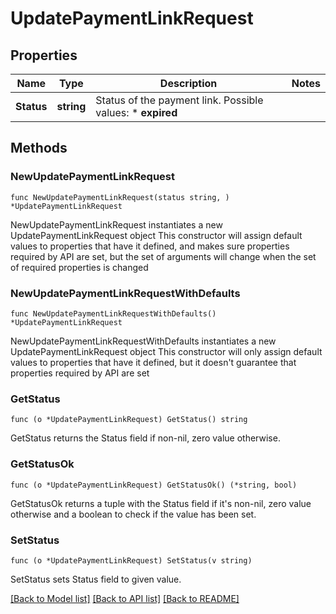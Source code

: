 # UpdatePaymentLinkRequest

## Properties

Name | Type | Description | Notes
------------ | ------------- | ------------- | -------------
**Status** | **string** | Status of the payment link. Possible values: * **expired** | 

## Methods

### NewUpdatePaymentLinkRequest

`func NewUpdatePaymentLinkRequest(status string, ) *UpdatePaymentLinkRequest`

NewUpdatePaymentLinkRequest instantiates a new UpdatePaymentLinkRequest object
This constructor will assign default values to properties that have it defined,
and makes sure properties required by API are set, but the set of arguments
will change when the set of required properties is changed

### NewUpdatePaymentLinkRequestWithDefaults

`func NewUpdatePaymentLinkRequestWithDefaults() *UpdatePaymentLinkRequest`

NewUpdatePaymentLinkRequestWithDefaults instantiates a new UpdatePaymentLinkRequest object
This constructor will only assign default values to properties that have it defined,
but it doesn't guarantee that properties required by API are set

### GetStatus

`func (o *UpdatePaymentLinkRequest) GetStatus() string`

GetStatus returns the Status field if non-nil, zero value otherwise.

### GetStatusOk

`func (o *UpdatePaymentLinkRequest) GetStatusOk() (*string, bool)`

GetStatusOk returns a tuple with the Status field if it's non-nil, zero value otherwise
and a boolean to check if the value has been set.

### SetStatus

`func (o *UpdatePaymentLinkRequest) SetStatus(v string)`

SetStatus sets Status field to given value.



[[Back to Model list]](../README.md#documentation-for-models) [[Back to API list]](../README.md#documentation-for-api-endpoints) [[Back to README]](../README.md)


